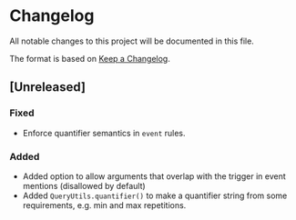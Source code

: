 # Changelog

All notable changes to this project will be documented in this file.

The format is based on [Keep a Changelog](https://keepachangelog.com/en/1.0.0/).

## [Unreleased]
### Fixed
- Enforce quantifier semantics in `event` rules.
### Added
- Added option to allow arguments that overlap with the trigger in event mentions (disallowed by default)
- Added `QueryUtils.quantifier()` to make a quantifier string from some requirements, e.g. min and max repetitions.
